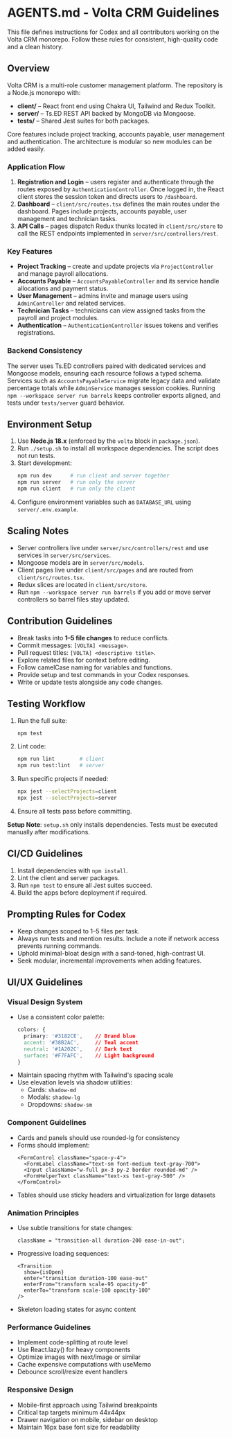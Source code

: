 # AGENTS.md - Volta CRM Guidelines

This file defines instructions for Codex and all contributors working on the Volta CRM monorepo. Follow these rules for consistent, high-quality code and a clean history.

## Overview

Volta CRM is a multi-role customer management platform. The repository is a Node.js monorepo with:

- **client/** – React front end using Chakra UI, Tailwind and Redux Toolkit.
- **server/** – Ts.ED REST API backed by MongoDB via Mongoose.
- **tests/** – Shared Jest suites for both packages.

Core features include project tracking, accounts payable, user management and authentication. The architecture is modular so new modules can be added easily.

### Application Flow

1. **Registration and Login** – users register and authenticate through the
   routes exposed by `AuthenticationController`. Once logged in, the React client
   stores the session token and directs users to `/dashboard`.
2. **Dashboard** – `client/src/routes.tsx` defines the main routes under the
   dashboard. Pages include projects, accounts payable, user management and
   technician tasks.
3. **API Calls** – pages dispatch Redux thunks located in `client/src/store` to
   call the REST endpoints implemented in `server/src/controllers/rest`.

### Key Features

- **Project Tracking** – create and update projects via `ProjectController` and
  manage payroll allocations.
- **Accounts Payable** – `AccountsPayableController` and its service handle
  allocations and payment status.
- **User Management** – admins invite and manage users using `AdminController`
  and related services.
- **Technician Tasks** – technicians can view assigned tasks from the payroll and
  project modules.
- **Authentication** – `AuthenticationController` issues tokens and verifies
  registrations.

### Backend Consistency

The server uses Ts.ED controllers paired with dedicated services and Mongoose
models, ensuring each resource follows a typed schema. Services such as
`AccountsPayableService` migrate legacy data and validate percentage totals while
`AdminService` manages session cookies. Running `npm --workspace server run
barrels` keeps controller exports aligned, and tests under `tests/server` guard
behavior.

## Environment Setup

1. Use **Node.js 18.x** (enforced by the `volta` block in `package.json`).
2. Run `./setup.sh` to install all workspace dependencies. The script does not run tests.
3. Start development:
   ```bash
   npm run dev      # run client and server together
   npm run server   # run only the server
   npm run client   # run only the client
   ```
4. Configure environment variables such as `DATABASE_URL` using `server/.env.example`.

## Scaling Notes

- Server controllers live under `server/src/controllers/rest` and use services in `server/src/services`.
- Mongoose models are in `server/src/models`.
- Client pages live under `client/src/pages` and are routed from `client/src/routes.tsx`.
- Redux slices are located in `client/src/store`.
- Run `npm --workspace server run barrels` if you add or move server controllers so barrel files stay updated.

## Contribution Guidelines

- Break tasks into **1–5 file changes** to reduce conflicts.
- Commit messages: `[VOLTA] <message>`.
- Pull request titles: `[VOLTA] <descriptive title>`.
- Explore related files for context before editing.
- Follow camelCase naming for variables and functions.
- Provide setup and test commands in your Codex responses.
- Write or update tests alongside any code changes.

## Testing Workflow

1. Run the full suite:
   ```bash
   npm test
   ```
2. Lint code:
   ```bash
   npm run lint        # client
   npm run test:lint   # server
   ```
3. Run specific projects if needed:
   ```bash
   npx jest --selectProjects=client
   npx jest --selectProjects=server
   ```
4. Ensure all tests pass before committing.

**Setup Note**: `setup.sh` only installs dependencies. Tests must be executed manually after modifications.

## CI/CD Guidelines

1. Install dependencies with `npm install`.
2. Lint the client and server packages.
3. Run `npm test` to ensure all Jest suites succeed.
4. Build the apps before deployment if required.

## Prompting Rules for Codex

- Keep changes scoped to 1–5 files per task.
- Always run tests and mention results. Include a note if network access prevents running commands.
- Uphold minimal-bloat design with a sand-toned, high-contrast UI.
- Seek modular, incremental improvements when adding features.

## UI/UX Guidelines

### Visual Design System

- Use a consistent color palette:
  ```css
  colors: {
    primary: '#3182CE',    // Brand blue
    accent: '#38B2AC',     // Teal accent
    neutral: '#1A202C',    // Dark text
    surface: '#F7FAFC',    // Light background
  }
  ```
- Maintain spacing rhythm with Tailwind's spacing scale
- Use elevation levels via shadow utilities:
  - Cards: `shadow-md`
  - Modals: `shadow-lg`
  - Dropdowns: `shadow-sm`

### Component Guidelines

- Cards and panels should use rounded-lg for consistency
- Forms should implement:
  ```tsx
  <FormControl className="space-y-4">
    <FormLabel className="text-sm font-medium text-gray-700">
    <Input className="w-full px-3 py-2 border rounded-md" />
    <FormHelperText className="text-xs text-gray-500" />
  </FormControl>
  ```
- Tables should use sticky headers and virtualization for large datasets

### Animation Principles

- Use subtle transitions for state changes:
  ```tsx
  className = "transition-all duration-200 ease-in-out";
  ```
- Progressive loading sequences:
  ```tsx
  <Transition
    show={isOpen}
    enter="transition duration-100 ease-out"
    enterFrom="transform scale-95 opacity-0"
    enterTo="transform scale-100 opacity-100"
  />
  ```
- Skeleton loading states for async content

### Performance Guidelines

- Implement code-splitting at route level
- Use React.lazy() for heavy components
- Optimize images with next/image or similar
- Cache expensive computations with useMemo
- Debounce scroll/resize event handlers

### Responsive Design

- Mobile-first approach using Tailwind breakpoints
- Critical tap targets minimum 44x44px
- Drawer navigation on mobile, sidebar on desktop
- Maintain 16px base font size for readability
